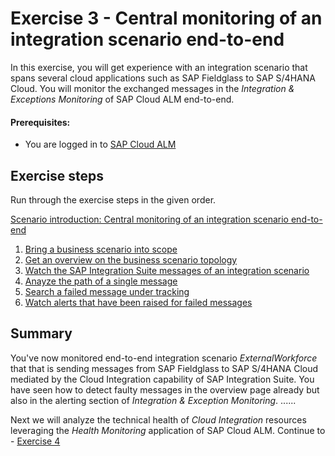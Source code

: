 # Exercise 3 - Central monitoring of an integration scenario end-to-end

In this exercise, you will get experience with an integration scenario that spans several cloud applications such as SAP Fieldglass to SAP S/4HANA Cloud. You will monitor the exchanged messages in the *Integration & Exceptions Monitoring* of SAP Cloud ALM end-to-end.

#### Prerequisites:
- You are logged in to [SAP Cloud ALM](https://teched22-cloudalm-003.eu10.alm.cloud.sap/launchpad#Shell-home)

## Exercise steps

Run through the exercise steps in the given order.

[Scenario introduction: Central monitoring of an integration scenario end-to-end](/exercises/ex3/ex30/)

1. [Bring a business scenario into scope](/exercises/ex3/ex31)
2. [Get an overview on the business scenario topology](/exercises/ex3/ex32)
3. [Watch the SAP Integration Suite messages of an integration scenario](/exercises/ex3/ex33/)
4. [Anayze the path of a single message](/exercises/ex3/ex34)
5. [Search a failed message under tracking](/exercises/ex3/ex35)
6. [Watch alerts that have been raised for failed messages](/exercises/ex3/ex36)

## Summary

You've now monitored end-to-end integration scenario *ExternalWorkforce* that that is sending messages from SAP Fieldglass to SAP S/4HANA Cloud mediated by the Cloud Integration capability of SAP Integration Suite. You have seen how to detect faulty messages in the overview page already but also in the alerting section of *Integration & Exception Monitoring*. ......

Next we will analyze the technical health of *Cloud Integration* resources leveraging the *Health Monitoring* application of SAP Cloud ALM. Continue to - [Exercise 4](/exercises/ex4/readme.md)
